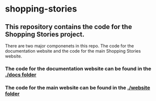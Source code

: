 # shopping-stories

## This repository contains the code for the Shopping Stories project.

There are two major componenets in this repo. The code for the documentation website and the code for the main Shopping Stories website.

### The code for the documentation website can be found in the [./docs folder](./docs)

### The code for the main website can be found in the [./website folder](./nextjs)
